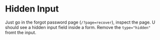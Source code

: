 # Hidden Input

Just go in the forgot password page (`/?page=recover`), inspect the page. U should see a hidden input field inside a form. Remove the `type="hidden"` fromt the input.